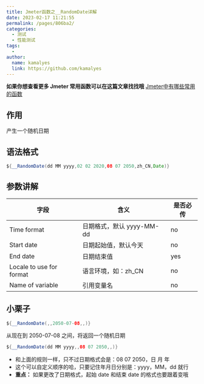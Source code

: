```yaml
---
title: Jmeter函数之__RandomDate详解
date: 2023-02-17 11:21:55
permalink: /pages/806ba2/
categories:
  - 测试
  - 性能测试
tags:
  - 
author: 
  name: kamalyes
  link: https://github.com/kamalyes
---
```

**如果你想查看更多 Jmeter 常用函数可以在这篇文章找找哦**
[Jmeter中有哪些常用的函数](./01.Jmeter中有哪些常用的函数.md)

作用
--

产生一个随机日期

语法格式
----

```java
${__RandomDate(dd MM yyyy,02 02 2020,08 07 2050,zh_CN,Date)}
```

参数讲解
----

| 字段 | 含义 | 是否必传 |
| --- | --- | --- |
| Time format | 日期格式，默认 yyyy-MM-dd | no |
| Start date | 日期起始值，默认今天 | no |
| End date | 日期结束值 | yes |
| Locale to use for format | 语言环境，如：zh_CN | no |
| Name of variable | 引用变量名 | no |

小栗子
---

```java
${__RandomDate(,,2050-07-08,,)}
```

从现在到 2050-07-08 之间，将返回一个随机日期

```java
${__RandomDate(dd MM yyyy,,08 07 2050,,)}
```

*   和上面的规则一样，只不过日期格式会是：08 07 2050，日 月 年
*   这个可以自定义顺序的哈，只要记住年月日分别是：yyyy，MM，dd 就行
*   **重点：** 如果更改了日期格式，起始 date 和结束 date 的格式也要跟着变哦

